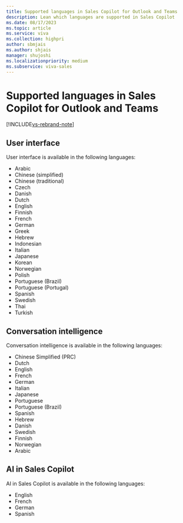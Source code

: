 ```yaml
---
title: Supported languages in Sales Copilot for Outlook and Teams
description: Lean which languages are supported in Sales Copilot
ms.date: 08/17/2023
ms.topic: article
ms.service: viva
ms.collection: highpri
author: sbmjais
ms.author: shjais
manager: shujoshi
ms.localizationpriority: medium
ms.subservice: viva-sales
---
```


# Supported languages in Sales Copilot for Outlook and Teams 

[!INCLUDE[vs-rebrand-note](../includes/vs-rebrand-note.md)]

## User interface

User interface is available in the following languages:

- Arabic
- Chinese   (simplified)
- Chinese   (traditional)
- Czech
- Danish
- Dutch
- English
- Finnish
- French
- German
- Greek
- Hebrew
- Indonesian
- Italian
- Japanese
- Korean
- Norwegian
- Polish
- Portuguese   (Brazil)
- Portuguese   (Portugal)
- Spanish
- Swedish
- Thai
- Turkish

## Conversation intelligence

Conversation intelligence is available in the following languages:

- Chinese   Simplified (PRC)
- Dutch
- English
- French
- German
- Italian
- Japanese
- Portuguese
- Portuguese   (Brazil)
- Spanish
- Hebrew
- Danish
- Swedish
- Finnish
- Norwegian
- Arabic

## AI in Sales Copilot

AI in Sales Copilot is available in the following languages:

- English
- French
- German
- Spanish

